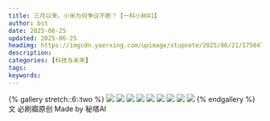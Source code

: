 ```yaml
---
title: 三月以来，小米为何争议不断？【一科小树41】
author: bst
date: 2025-06-25
updated: 2025-06-25
headimg: https://imgcdn.yaerxing.com/upimage/stupnote/2025/06/21/1750470129_12009103_9698.jpg
description: 
categories: [科技与未来]
tags: 
keywords: 
---
```


{% gallery stretch::6::two %}
![](https://imgcdn.yaerxing.com/upimage/stupnote/2025/06/21/1750470129_12009103_9698.jpg)
![](https://imgcdn.yaerxing.com/upimage/stupnote/2025/06/21/1750470131_12009103_8465.jpg)
![](https://imgcdn.yaerxing.com/upimage/stupnote/2025/06/21/1750470133_12009103_9986.jpg)
![](https://imgcdn.yaerxing.com/upimage/stupnote/2025/06/21/1750470135_12009103_9321.jpg)
![](https://imgcdn.yaerxing.com/upimage/stupnote/2025/06/21/1750470138_12009103_1566.jpg)
![](https://imgcdn.yaerxing.com/upimage/stupnote/2025/06/21/1750470141_12009103_4701.jpg)
![](https://imgcdn.yaerxing.com/upimage/stupnote/2025/06/21/1750470143_12009103_6624.jpg)
![](https://imgcdn.yaerxing.com/upimage/stupnote/2025/06/21/1750470145_12009103_2738.jpg)
![](https://imgcdn.yaerxing.com/upimage/stupnote/2025/06/21/1750470146_12009103_7113.jpg)
{% endgallery %}
文 必刷禵原创
Made by 秘塔AⅠ
